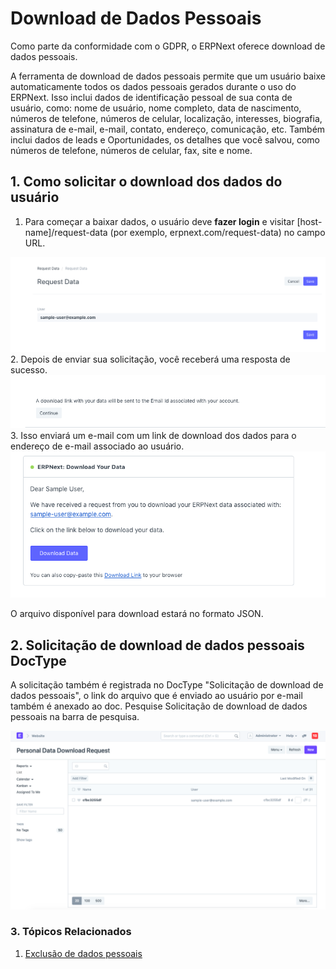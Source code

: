 # Download de Dados Pessoais


Como parte da conformidade com o GDPR, o ERPNext oferece download de dados pessoais.


A ferramenta de download de dados pessoais permite que um usuário baixe automaticamente todos os dados pessoais gerados durante o uso do ERPNext. Isso inclui dados de identificação pessoal de sua conta de usuário, como: nome de usuário, nome completo, data de nascimento, números de telefone, números de celular, localização, interesses, biografia, assinatura de e-mail, e-mail, contato, endereço, comunicação, etc. Também inclui dados de leads e Oportunidades, os detalhes que você salvou, como números de telefone, números de celular, fax, site e nome.


## 1. Como solicitar o download dos dados do usuário


1. Para começar a baixar dados, o usuário deve **fazer login** e visitar [host-name]/request-data (por exemplo, erpnext.com/request-data) no campo URL. 


![Request Data](/files/request-data-webform.png)
2. Depois de enviar sua solicitação, você receberá uma resposta de sucesso.
![Request Data](/files/download-request-succes.png)
3. Isso enviará um e-mail com um link de download dos dados para o endereço de e-mail associado ao usuário.
![Download Data Email](/files/download-data-email.png)


O arquivo disponível para download estará no formato JSON.


## 2. Solicitação de download de dados pessoais DocType


A solicitação também é registrada no DocType "Solicitação de download de dados pessoais", o link do arquivo que é enviado ao usuário por e-mail também é anexado ao doc. Pesquise Solicitação de download de dados pessoais na barra de pesquisa.


![Personal Data Download Request Doctype](/files/personal-data-download-request-doctype.png)


### 3. Tópicos Relacionados


1. [Exclusão de dados pessoais](/docs/pt/setting-up/personal-data-deletion)
